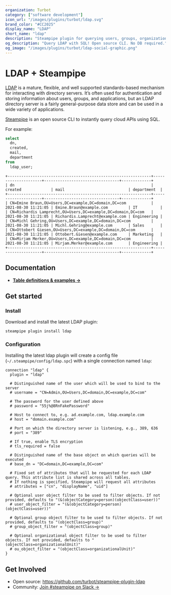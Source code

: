 ```yaml
---
organization: Turbot
category: ["software development"]
icon_url: "/images/plugins/turbot/ldap.svg"
brand_color: "#CC2025"
display_name: "LDAP"
short_name: "ldap"
description: "Steampipe plugin for querying users, groups, organizational units and more from LDAP."
og_description: "Query LDAP with SQL! Open source CLI. No DB required."
og_image: "/images/plugins/turbot/ldap-social-graphic.png"
---
```


# LDAP + Steampipe

[LDAP](https://ldap.com/) is a mature, flexible, and well supported standards-based mechanism for interacting with directory servers. It’s often used for authentication and storing information about users, groups, and applications, but an LDAP directory server is a fairly general-purpose data store and can be used in a wide variety of applications.

[Steampipe](https://steampipe.io) is an open source CLI to instantly query cloud APIs using SQL.

For example:

```sql
select
  dn,
  created,
  mail,
  department
from
  ldap_user;
```

```
+---------------------------------------------------------------+---------------------+---------------------------------+-------------+
| dn                                                            | created             | mail                            | department  |
+---------------------------------------------------------------+---------------------+---------------------------------+-------------+
| CN=Emine Braun,OU=Users,DC=example,DC=domain,DC=com           | 2021-08-30 11:21:05 | Emine.Braun@example.com         | IT          |
| CN=Richardis Lamprecht,OU=Users,DC=example,DC=domain,DC=com   | 2021-08-30 11:21:05 | Richardis.Lamprecht@example.com | Engineering |
| CN=Michl Gehring,OU=Users,DC=example,DC=domain,DC=com         | 2021-08-30 11:21:05 | Michl.Gehring@example.com       | Sales       |
| CN=Ottobert Giesen,OU=Users,DC=example,DC=domain,DC=com       | 2021-08-30 11:21:05 | Ottobert.Giesen@example.com     | Marketing   |
| CN=Mirjam Merker,OU=Users,DC=example,DC=domain,DC=com         | 2021-08-30 11:21:05 | Mirjam.Merker@example.com       | Engineering |
+---------------------------------------------------------------+---------------------+---------------------------------+-------------+
```

## Documentation

- **[Table definitions & examples →](/plugins/turbot/ldap/tables)**

## Get started

### Install

Download and install the latest LDAP plugin:

```bash
steampipe plugin install ldap
```

### Configuration

Installing the latest ldap plugin will create a config file (`~/.steampipe/config/ldap.spc`) with a single connection named `ldap`:

```hcl
connection "ldap" {
  plugin = "ldap"

  # Distinguished name of the user which will be used to bind to the server
  # username = "CN=Admin,OU=Users,DC=domain,DC=example,DC=com"

  # The password for the user defined above
  # password = "55j%@8RnFakePassword"

  # Host to connect to, e.g. ad.example.com, ldap.example.com
  # host = "domain.example.com"

  # Port on which the directory server is listening, e.g., 389, 636
  # port = "389"

  # If true, enable TLS encryption
  # tls_required = false

  # Distinguished name of the base object on which queries will be executed
  # base_dn = "DC=domain,DC=example,DC=com"

  # Fixed set of attributes that will be requested for each LDAP query. This attribute list is shared across all tables.
  # If nothing is specified, Steampipe will request all attributes
  # attributes = ["cn", "displayName", "uid"]

  # Optional user object filter to be used to filter objects. If not provided, defaults to "(&(objectCategory=person)(objectClass=user))"
  # user_object_filter = "(&(objectCategory=person)(objectClass=user))"

  # Optional group object filter to be used to filter objects. If not provided, defaults to "(objectClass=group)"
  # group_object_filter = "(objectClass=group)"

  # Optional organizational object filter to be used to filter objects. If not provided, defaults to "(objectClass=organizationalUnit)"
  # ou_object_filter = "(objectClass=organizationalUnit)"
}
```

## Get Involved

- Open source: https://github.com/turbot/steampipe-plugin-ldap
- Community: [Join #steampipe on Slack →](https://turbot.com/community/join)

